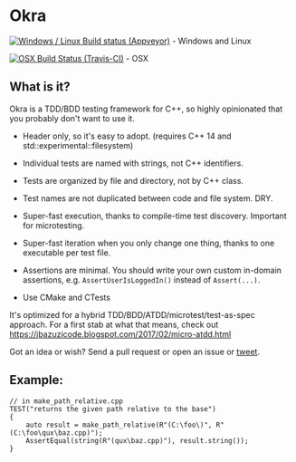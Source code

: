 # Okra

[![Windows / Linux Build status (Appveyor)](https://ci.appveyor.com/api/projects/status/u80a5vwc2ru4mu0k/branch/master?svg=true)](https://ci.appveyor.com/project/JayBazuzi/okra/branch/master) - Windows and Linux 

[![OSX Build Status (Travis-CI)](https://travis-ci.com/JayBazuzi/Okra.svg?branch=master)](https://travis-ci.com/JayBazuzi/Okra) - OSX

## What is it?

Okra is a TDD/BDD testing framework for C++, so highly opinionated that you probably don't want to use it.

- Header only, so it's easy to adopt. (requires C++ 14 and std::experimental::filesystem)

- Individual tests are named with strings, not C++ identifiers.

- Tests are organized by file and directory, not by C++ class.

- Test names are not duplicated between code and file system. DRY.

- Super-fast execution, thanks to compile-time test discovery. Important for microtesting.

- Super-fast iteration when you only change one thing, thanks to one executable per test file.

- Assertions are minimal. You should write your own custom in-domain assertions, e.g. `AssertUserIsLoggedIn()` instead of `Assert(...)`.

- Use CMake and CTests

It's optimized for a hybrid TDD/BDD/ATDD/microtest/test-as-spec approach. For a first stab at what that means, check out https://jbazuzicode.blogspot.com/2017/02/micro-atdd.html

Got an idea or wish? Send a pull request or open an issue or [tweet](https://twitter.com/jaybazuzi).

## Example:

```
// in make_path_relative.cpp
TEST("returns the given path relative to the base")
{
    auto result = make_path_relative(R"(C:\foo\)", R"(C:\foo\qux\baz.cpp)");
    AssertEqual(string(R"(qux\baz.cpp)"), result.string());
}
```
